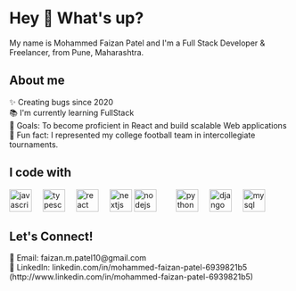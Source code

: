 <h1 align="left">Hey 👋 What's up?</h1>
<p align="left">My name is Mohammed Faizan Patel and I'm a Full Stack Developer & Freelancer, from Pune, Maharashtra.</p>
<h2 align="left">About me</h2>
<p align="left">✨ Creating bugs since 2020<br>📚 I'm currently learning FullStack <br>🎯 Goals: To become proficient in React  and build scalable Web applications<br>🎲 Fun fact: I represented my college football team in intercollegiate tournaments.</p>
<h2 align="left">I code with</h2>
<div align="left"> <img src="https://cdn.jsdelivr.net/gh/devicons/devicon/icons/javascript/javascript-original.svg" height="40" alt="javascript logo" /> <img width="12" /> <img src="https://cdn.jsdelivr.net/gh/devicons/devicon/icons/typescript/typescript-original.svg" height="40" alt="typescript logo" /> <img width="12" /> <img src="https://cdn.jsdelivr.net/gh/devicons/devicon/icons/react/react-original.svg" height="40" alt="react logo" /> <img width="12" /> <img src="https://cdn.jsdelivr.net/gh/devicons/devicon/icons/nextjs/nextjs-original.svg" height="40" alt="nextjs logo" />  <img src="https://cdn.jsdelivr.net/gh/devicons/devicon/icons/nodejs/nodejs-original.svg" height="40" alt="nodejs logo" /> <img width="12" />  <img width="12" /> <img src="https://cdn.jsdelivr.net/gh/devicons/devicon/icons/python/python-original.svg" height="40" alt="python logo" /> <img width="12" /> <img src="https://cdn.jsdelivr.net/gh/devicons/devicon/icons/django/django-plain.svg" height="40" alt="django logo" /> <img width="12" /> <img src="https://cdn.jsdelivr.net/gh/devicons/devicon/icons/mysql/mysql-original.svg" height="40" alt="mysql logo" /> </div>

<h2 align="left">Let's Connect!</h2> <p align="left">📧 Email: faizan.m.patel10@gmail.com <br>🔗 LinkedIn: linkedin.com/in/mohammed-faizan-patel-6939821b5 (http://www.linkedin.com/in/mohammed-faizan-patel-6939821b5)<br></p>
<!--
**FAIZAN101013/FAIZAN101013** is a ✨ _special_ ✨ repository because its `README.md` (this file) appears on your GitHub profile.

Here are some ideas to get you started:

- 🔭 I’m currently working on ...
- 🌱 I’m currently learning ...
- 👯 I’m looking to collaborate on ...
- 🤔 I’m looking for help with ...
- 💬 Ask me about ...
- 📫 How to reach me: ...
- 😄 Pronouns: ...
- ⚡ Fun fact: ...
-->
